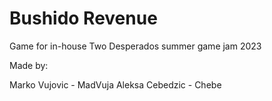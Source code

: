 # Bushido Revenue

Game for in-house Two Desperados summer game jam 2023 

Made by:

Marko Vujovic - MadVuja
Aleksa Cebedzic - Chebe

